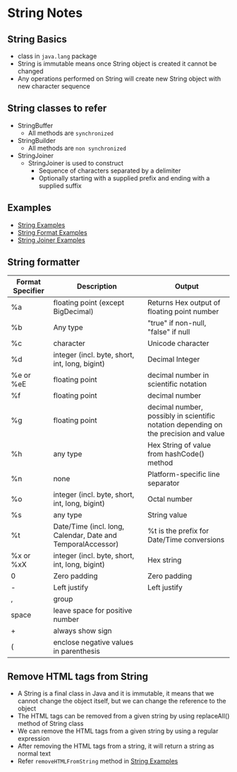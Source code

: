 # String Notes

## String Basics
* class in `java.lang` package
* String is immutable means once String object is created it cannot be changed
* Any operations performed on String will create new String object with new character sequence

## String classes to refer
* StringBuffer
	* All methods are `synchronized`
* StringBuilder
	* All methods are `non synchronized`
* StringJoiner
	* StringJoiner is used to construct  
		* Sequence of characters separated by a delimiter 
		* Optionally starting with a supplied prefix and ending with a supplied suffix
	
## Examples
* [String Examples](../../../java/core-java/basics/src/main/java/com/java/strings/StringsPractice.java)
* [String Format Examples](../../../java/core-java/basics/src/main/java/com/java/strings/StringFormatPractice.java)
* [String Joiner Examples](../../../java/core-java/basics/src/main/java/com/java/strings/StringJoinerPractice.java)

## String formatter
Format Specifier    | Description   | Output
--------------------|---------------|----------------------
%a | floating point (except BigDecimal) | Returns Hex output of floating point number
%b | Any type  | "true" if non-null, "false" if null    
%c | character | Unicode character
%d | integer (incl. byte, short, int, long, bigint) | Decimal Integer
%e or %eE | floating point | decimal number in scientific notation
%f | floating point | decimal number
%g | floating point | decimal number, possibly in scientific notation depending on the precision and value
%h | any type | Hex String of value from hashCode() method
%n | none | Platform-specific line separator
%o | integer (incl. byte, short, int, long, bigint) | Octal number
%s | any type | String value
%t | Date/Time (incl. long, Calendar, Date and TemporalAccessor) | %t is the prefix for Date/Time conversions
%x or %xX | integer (incl. byte, short, int, long, bigint) | Hex string
0 | Zero padding | Zero padding
\- | Left justify | Left justify
, | group |
space | leave space for positive number |
\+ | always show sign |
\( | enclose negative values in parenthesis |

## Remove HTML tags from String
* A String is a final class in Java and it is immutable, it means that we cannot change the object itself, but we can change the reference to the object
* The HTML tags can be removed from a given string by using replaceAll() method of String class
* We can remove the HTML tags from a given string by using a regular expression
* After removing the HTML tags from a string, it will return a string as normal text
* Refer `removeHTMLFromString` method in [String Examples](../basics/src/main/java/com/java/strings/StringsPractice.java)